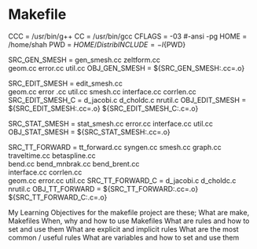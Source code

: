 # Makefile
CCC = /usr/bin/g++
CC  = /usr/bin/gcc
CFLAGS = -03 #-ansi -pg
HOME = /home/shah
PWD = ${HOME}/Distrib
INCLUDE = -I${PWD}


SRC_GEN_SMESH = gen_smesh.cc zeltform.cc \
geom.cc error.cc util.cc
OBJ_GEN_SMESH = ${SRC_GEN_SMESH:.cc=.o}

SRC_EDIT_SMESH = edit_smesh.cc \
geom.cc error .cc util.cc smesh.cc interface.cc corrlen.cc
SRC_EDIT_SMESH_C = d_jacobi.c d_choldc.c nrutil.c
OBJ_EDIT_SMESH = ${SRC_EDIT_SMESH:.cc=.o} ${SRC_EDIT_SMESH_C:.c=.o}

SRC_STAT_SMESH = stat_smesh.cc error.cc interface.cc util.cc
OBJ_STAT_SMESH = ${SRC_STAT_SMESH:.cc=.o}

SRC_TT_FORWARD = tt_forward.cc syngen.cc smesh.cc graph.cc \
traveltime.cc betaspline.cc \
bend.cc bend_mnbrak.cc bend_brent.cc \
interface.cc corrlen.cc \
geom.cc error.cc util.cc
SRC_TT_FORWARD_C = d_jacobi.c d_choldc.c nrutil.c
OBJ_TT_FORWARD = ${SRC_TT_FORWARD:.cc=.o} ${SRC_TT_FORWARD_C:.c=.o}

My Learning Objectives for the makefile project are these;
What are make, Makefiles
When, why and how to use Makefiles
What are rules and how to set and use them
What are explicit and implicit rules
What are the most common / useful rules
What are variables and how to set and use them
